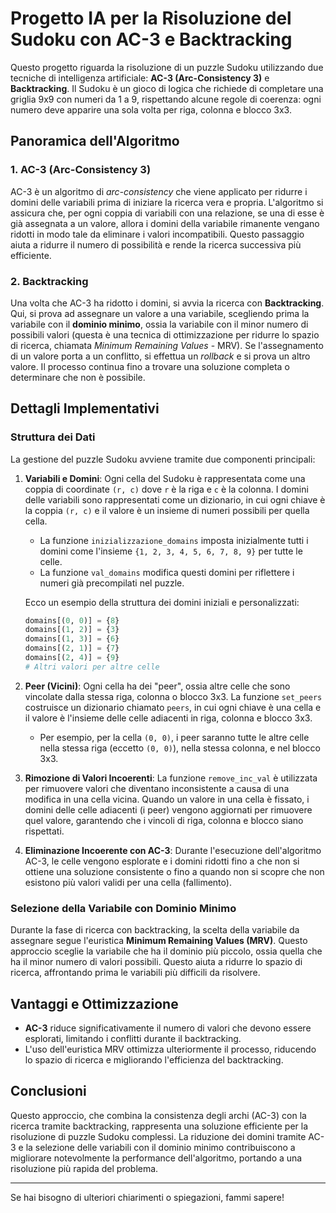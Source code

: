 # Progetto IA per la Risoluzione del Sudoku con AC-3 e Backtracking

Questo progetto riguarda la risoluzione di un puzzle Sudoku utilizzando due tecniche di intelligenza artificiale: **AC-3 (Arc-Consistency 3)** e **Backtracking**. Il Sudoku è un gioco di logica che richiede di completare una griglia 9x9 con numeri da 1 a 9, rispettando alcune regole di coerenza: ogni numero deve apparire una sola volta per riga, colonna e blocco 3x3.

## Panoramica dell'Algoritmo

### 1. **AC-3 (Arc-Consistency 3)**

AC-3 è un algoritmo di *arc-consistency* che viene applicato per ridurre i domini delle variabili prima di iniziare la ricerca vera e propria. L'algoritmo si assicura che, per ogni coppia di variabili con una relazione, se una di esse è già assegnata a un valore, allora i domini della variabile rimanente vengano ridotti in modo tale da eliminare i valori incompatibili. Questo passaggio aiuta a ridurre il numero di possibilità e rende la ricerca successiva più efficiente.

### 2. **Backtracking**

Una volta che AC-3 ha ridotto i domini, si avvia la ricerca con **Backtracking**. Qui, si prova ad assegnare un valore a una variabile, scegliendo prima la variabile con il **dominio minimo**, ossia la variabile con il minor numero di possibili valori (questa è una tecnica di ottimizzazione per ridurre lo spazio di ricerca, chiamata *Minimum Remaining Values* - MRV). Se l'assegnamento di un valore porta a un conflitto, si effettua un *rollback* e si prova un altro valore. Il processo continua fino a trovare una soluzione completa o determinare che non è possibile.

## Dettagli Implementativi

### Struttura dei Dati

La gestione del puzzle Sudoku avviene tramite due componenti principali:

1. **Variabili e Domini**: Ogni cella del Sudoku è rappresentata come una coppia di coordinate `(r, c)` dove `r` è la riga e `c` è la colonna. I domini delle variabili sono rappresentati come un dizionario, in cui ogni chiave è la coppia `(r, c)` e il valore è un insieme di numeri possibili per quella cella.

    - La funzione `inizializzazione_domains` imposta inizialmente tutti i domini come l'insieme `{1, 2, 3, 4, 5, 6, 7, 8, 9}` per tutte le celle.
    - La funzione `val_domains` modifica questi domini per riflettere i numeri già precompilati nel puzzle.

    Ecco un esempio della struttura dei domini iniziali e personalizzati:

    ```python
    domains[(0, 0)] = {8}
    domains[(1, 2)] = {3}
    domains[(1, 3)] = {6}
    domains[(2, 1)] = {7}
    domains[(2, 4)] = {9}
    # Altri valori per altre celle
    ```

2. **Peer (Vicini)**: Ogni cella ha dei "peer", ossia altre celle che sono vincolate dalla stessa riga, colonna o blocco 3x3. La funzione `set_peers` costruisce un dizionario chiamato `peers`, in cui ogni chiave è una cella e il valore è l'insieme delle celle adiacenti in riga, colonna e blocco 3x3.

    - Per esempio, per la cella `(0, 0)`, i peer saranno tutte le altre celle nella stessa riga (eccetto `(0, 0)`), nella stessa colonna, e nel blocco 3x3.

3. **Rimozione di Valori Incoerenti**: La funzione `remove_inc_val` è utilizzata per rimuovere valori che diventano inconsistente a causa di una modifica in una cella vicina. Quando un valore in una cella è fissato, i domini delle celle adiacenti (i peer) vengono aggiornati per rimuovere quel valore, garantendo che i vincoli di riga, colonna e blocco siano rispettati.

4. **Eliminazione Incoerente con AC-3**: Durante l'esecuzione dell'algoritmo AC-3, le celle vengono esplorate e i domini ridotti fino a che non si ottiene una soluzione consistente o fino a quando non si scopre che non esistono più valori validi per una cella (fallimento).

### Selezione della Variabile con Dominio Minimo

Durante la fase di ricerca con backtracking, la scelta della variabile da assegnare segue l'euristica **Minimum Remaining Values (MRV)**. Questo approccio sceglie la variabile che ha il dominio più piccolo, ossia quella che ha il minor numero di valori possibili. Questo aiuta a ridurre lo spazio di ricerca, affrontando prima le variabili più difficili da risolvere.

## Vantaggi e Ottimizzazione

- **AC-3** riduce significativamente il numero di valori che devono essere esplorati, limitando i conflitti durante il backtracking.
- L'uso dell'euristica MRV ottimizza ulteriormente il processo, riducendo lo spazio di ricerca e migliorando l'efficienza del backtracking.

## Conclusioni

Questo approccio, che combina la consistenza degli archi (AC-3) con la ricerca tramite backtracking, rappresenta una soluzione efficiente per la risoluzione di puzzle Sudoku complessi. La riduzione dei domini tramite AC-3 e la selezione delle variabili con il dominio minimo contribuiscono a migliorare notevolmente la performance dell'algoritmo, portando a una risoluzione più rapida del problema.

---

Se hai bisogno di ulteriori chiarimenti o spiegazioni, fammi sapere!


